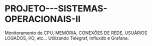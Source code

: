 # PROJETO---SISTEMAS-OPERACIONAIS-II
 Monitoramento de CPU, MEMÓRIA, CONEXÕES DE REDE, USUÁRIOS LOGADOS, I/O, etc... Utilizando Telegraf,  Influxdb e Grafana.
